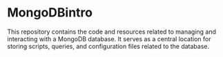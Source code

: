 # MongoDBintro

This repository contains the code and resources related to managing and interacting with a MongoDB database. It serves as a central location for storing scripts, queries, and configuration files related to the database.
